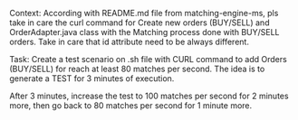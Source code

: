 Context: According with README.md file from matching-engine-ms, pls take in care the curl command for Create new orders (BUY/SELL) and OrderAdapter.java class with the Matching process done with BUY/SELL orders. Take in care that id attribute need to be always different.

Task: Create a test scenario on .sh file with CURL command to add Orders (BUY/SELL) for reach at least 80 matches per second. The idea is to generate a TEST for 3 minutes of execution.

After 3 minutes, increase the test to 100 matches per second for 2 minutes more, then go back to 80 matches per second for 1 minute more. 